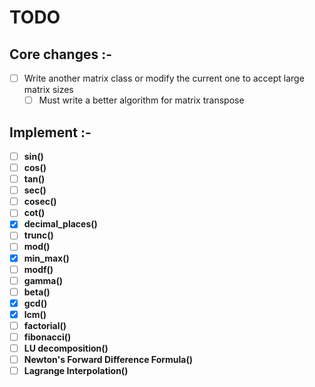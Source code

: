 # TODO

## Core changes :-

- [ ] Write another matrix class or modify the current one to accept large matrix sizes
  - [ ] Must write a better algorithm for matrix transpose

## Implement :-

- [ ] **sin()**
- [ ] **cos()**
- [ ] **tan()**
- [ ] **sec()**
- [ ] **cosec()**
- [ ] **cot()**
- [x] **decimal_places()**
- [ ] **trunc()**
- [ ] **mod()**
- [x] **min_max()**
- [ ] **modf()**
- [ ] **gamma()**
- [ ] **beta()**
- [x] **gcd()**
- [x] **lcm()**
- [ ] **factorial()**
- [ ] **fibonacci()**
- [ ] **LU decomposition()**
- [ ] **Newton's Forward Difference Formula()**
- [ ] **Lagrange Interpolation()**
